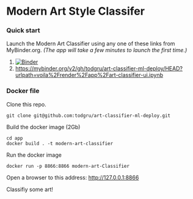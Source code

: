# Modern Art Style Classifer

### Quick start

Launch the Modern Art Classifier using any one of these links from MyBinder.org.
_(The app will take a few minutes to launch the first time.)_

1. [![Binder](https://mybinder.org/badge_logo.svg)](https://mybinder.org/v2/gh/todgru/art-classifier-ml-deploy/HEAD?urlpath=voila%2Frender%2Fapp%2Fart-classifier-ui.ipynb)
2. https://mybinder.org/v2/gh/todgru/art-classifier-ml-deploy/HEAD?urlpath=voila%2Frender%2Fapp%2Fart-classifier-ui.ipynb

### Docker file

Clone this repo.

```
git clone git@github.com:todgru/art-classifier-ml-deploy.git
```

Build the docker image (2Gb)

```
cd app
docker build . -t modern-art-classifier
```

Run the docker image

```
docker run -p 8866:8866 modern-art-Classifier
```

Open a browser to this address: http://127.0.0.1:8866

Classifiy some art!
